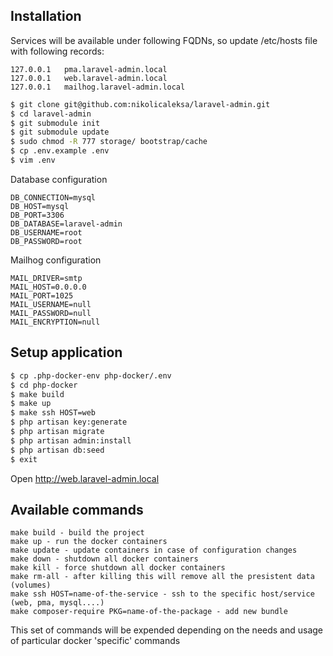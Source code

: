 Installation
------------

Services will be available under following FQDNs, so update /etc/hosts file with following records:

```
127.0.0.1	pma.laravel-admin.local
127.0.0.1	web.laravel-admin.local
127.0.0.1	mailhog.laravel-admin.local
```

```bash
$ git clone git@github.com:nikolicaleksa/laravel-admin.git
$ cd laravel-admin
$ git submodule init
$ git submodule update
$ sudo chmod -R 777 storage/ bootstrap/cache
$ cp .env.example .env
$ vim .env
```

Database configuration
```
DB_CONNECTION=mysql
DB_HOST=mysql
DB_PORT=3306
DB_DATABASE=laravel-admin
DB_USERNAME=root
DB_PASSWORD=root
```
Mailhog configuration
```
MAIL_DRIVER=smtp
MAIL_HOST=0.0.0.0
MAIL_PORT=1025
MAIL_USERNAME=null
MAIL_PASSWORD=null
MAIL_ENCRYPTION=null
```

Setup application
------------------------------------
```bash
$ cp .php-docker-env php-docker/.env
$ cd php-docker
$ make build
$ make up
$ make ssh HOST=web
$ php artisan key:generate
$ php artisan migrate
$ php artisan admin:install
$ php artisan db:seed
$ exit
```

Open http://web.laravel-admin.local

Available commands
---------------
```
make build - build the project 
make up - run the docker containers
make update - update containers in case of configuration changes
make down - shutdown all docker containers
make kill - force shutdown all docker containers
make rm-all - after killing this will remove all the presistent data (volumes)
make ssh HOST=name-of-the-service - ssh to the specific host/service (web, pma, mysql....)
make composer-require PKG=name-of-the-package - add new bundle
```

This set of commands will be expended depending on the needs and usage of particular docker 'specific' commands